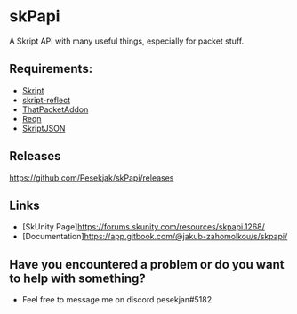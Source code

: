 # skPapi
A Skript API with many useful things, especially for packet stuff.

## Requirements:
* [Skript](https://github.com/SkriptLang/Skript/releases)
* [skript-reflect](https://forums.skunity.com/resources/skript-reflect.1146/)
* [ThatPacketAddon](https://forums.skunity.com/resources/thatpacketaddon.847/)
* [Reqn](https://forums.skunity.com/resources/reqn.95/)
* [SkriptJSON](https://forums.skunity.com/resources/skript-json.151/)

## Releases
https://github.com/Pesekjak/skPapi/releases

## Links
* [SkUnity Page]https://forums.skunity.com/resources/skpapi.1268/
* [Documentation]https://app.gitbook.com/@jakub-zahomolkou/s/skpapi/

## Have you encountered a problem or do you want to help with something?
* Feel free to message me on discord pesekjan#5182
